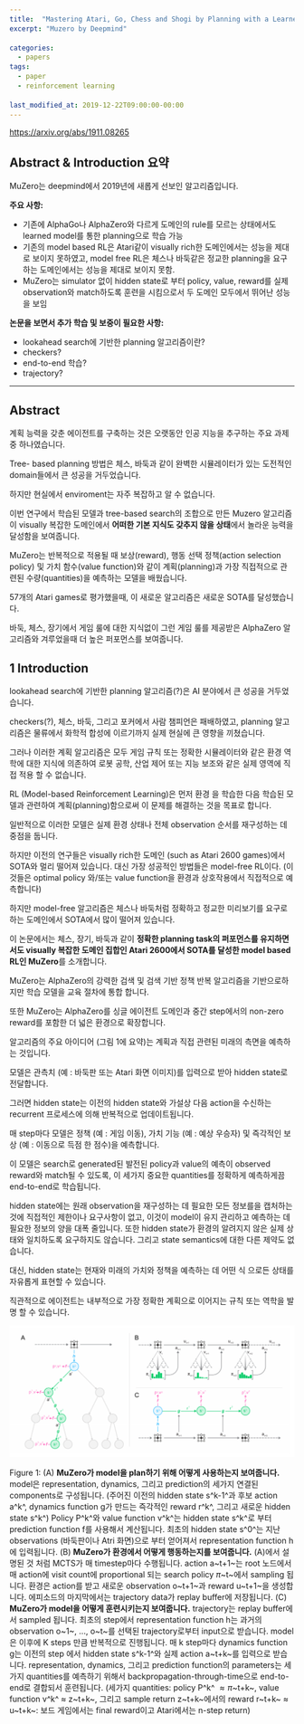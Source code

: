 ```yaml
---
title:  "Mastering Atari, Go, Chess and Shogi by Planning with a Learned Model(1)"
excerpt: "Muzero by Deepmind"

categories:
  - papers
tags:
  - paper
  - reinforcement learning

last_modified_at: 2019-12-22T09:00:00-00:00
---
```

<https://arxiv.org/abs/1911.08265>

## Abstract & Introduction 요약
MuZero는 deepmind에서 2019년에 새롭게 선보인 알고리즘입니다.

**주요 사항:**
* 기존에 AlphaGo나 AlphaZero와 다르게 도메인의 rule를 모르는 상태에서도 learned model를 통한 planning으로 학습 가능
* 기존의 model based RL은 Atari같이 visually rich한 도메인에서는 성능을 제대로 보이지 못하였고, model free RL은 체스나 바둑같은 정교한 planning을 요구하는 도메인에서는 성능을 제대로 보이지 못함.
* MuZero는 simulator 없이 hidden state로 부터 policy, value, reward를 실제 observation와 match하도록 훈련을 시킴으로서 두 도메인 모두에서 뛰어난 성능을 보임

**논문을 보면서 추가 학습 및 보중이 필요한 사항:**
* lookahead search에 기반한 planning 알고리즘이란?
* checkers?
* end-to-end 학습?
* trajectory?

---

## Abstract

계획 능력을 갖춘 에이전트를 구축하는 것은 오랫동안 인공 지능을 추구하는 주요 과제 중 하나였습니다.

Tree- based planning 방법은 체스, 바둑과 같이 완벽한 시뮬레이터가 있는 도전적인 domain들에서 큰 성공을 거두었습니다.

하지만 현실에서 enviroment는 자주 복잡하고 알 수 없습니다.

이번 연구에서 학습된 모델과 tree-based search의 조합으로 만든 Muzero 알고리즘이 visually 복잡한 도메인에서 **어떠한 기본 지식도 갖추지 않을 상태**에서 놀라운 능력을 달성함을 보여줍니다.

MuZero는 반복적으로 적용될 때 보상(reward), 행동 선택 정책(action selection policy) 및 가치 함수(value function)와 같이 계획(planning)과 가장 직접적으로 관련된 수량(quantities)을 예측하는 모델을 배웠습니다.

57개의 Atari games로 평가했을때, 이 새로운 알고리즘은 새로운 SOTA를 달성했습니다.

바둑, 체스, 장기에서 게임 룰에 대한 지식없이 그런 게임 룰를 제공받은 AlphaZero 알고리즘와 겨루었을때 더 높은 퍼포먼스를 보여줍니다.

## 1 Introduction
lookahead search에 기반한 planning 알고리즘(?)은 AI 분야에서 큰 성공을 거두었습니다.

checkers(?), 체스, 바둑, 그리고 포커에서 사람 챔피언은 패배하였고, planning 알고리즘은 물류에서 화학적 합성에 이르기까지 실제 현실에 큰 영향을 끼쳤습니다.

그러나 이러한 계획 알고리즘은 모두 게임 규칙 또는 정확한 시뮬레이터와 같은 환경 역학에 대한 지식에 의존하여 로봇 공학, 산업 제어 또는 지능 보조와 같은 실제 영역에 직접 적용 할 수 없습니다.

RL (Model-based Reinforcement Learning)은 먼저 환경 을 학습한 다음 학습된 모델과 관련하여 계획(planning)함으로써 이 문제를 해결하는 것을 목표로 합니다.

일반적으로 이러한 모델은 실제 환경 상태나 전체 observation 순서를 재구성하는 데 중점을 둡니다.

하지만 이전의 연구들은 visually rich한 도메인 (such as Atari 2600 games)에서 SOTA와 멀리 떨어져 있습니다.
대신 가장 성공적인 방법들은 model-free RL이다. (이것들은 optimal policy 와/또는 value function을 환경과 상호작용에서 직접적으로 예측합니다)

하지만 model-free 알고리즘은 체스나 바둑처럼 정확하고 정교한 미리보기를 요구로 하는 도메인에서 SOTA에서 많이 떨어져 있습니다.

이 논문에서는 체스, 장기, 바둑과 같이 **정확한 planning task의 퍼포먼스를 유지하면서도 visually 복잡한 도메인 집합인 Atari 2600에서 SOTA를 달성한 model based RL인 MuZero**를 소개합니다.

MuZero는 AlphaZero의 강력한 검색 및 검색 기반 정책 반복 알고리즘을 기반으로하지만 학습 모델을 교육 절차에 통합 합니다.

또한 MuZero는 AlphaZero를 싱글 에이전트 도메인과 중간 step에서의 non-zero reward를 포함한 더 넓은 환경으로 확장합니다.

알고리즘의 주요 아이디어 (그림 1에 요약)는 계획과 직접 관련된 미래의 측면을 예측하는 것입니다.

모델은 관측치 (예 : 바둑판 또는 Atari 화면 이미지)를 입력으로 받아 hidden state로 전달합니다.

그러면 hidden state는 이전의 hidden state와 가설상 다음 action을 수신하는 recurrent 프로세스에 의해 반복적으로 업데이트됩니다.

매 step마다 모델은 정책 (예 : 게임 이동), 가치 기능 (예 : 예상 우승자) 및 즉각적인 보상 (예 : 이동으로 득점 한 점수)을 예측합니다.

이 모델은 search로 generated된 발전된 policy과 value의 예측이 observed reward와 match될 수 있도록, 이 세가지 중요한 quantities를 정확하게 예측하게끔 end-to-end로 학습됩니다.

hidden state에는 원래 observation을 재구성하는 데 필요한 모든 정보를을 캡처하는것에 직접적인 제한이나 요구사항이 없고, 이것이 model이 유지 관리하고 예측하는 데 필요한 정보의 양을 대폭 줄입니다.
또한 hidden state가 환경의 알려지지 않은 실제 상태와 일치하도록 요구하지도 않습니다. 그리고 state semantics에 대한 다른 제약도 없습니다.

대신, hidden state는 현재와 미래의 가치와 정책을 예측하는 데 어떤 식 으로든 상태를 자유롭게 표현할 수 있습니다.

직관적으로 에이전트는 내부적으로 가장 정확한 계획으로 이어지는 규칙 또는 역학을 발명 할 수 있습니다.

![Figure1](/assets/images/191222_MuZero_1.PNG)

Figure 1:
(A) **MuZero가 model을 plan하기 위해 어떻게 사용하는지 보여줍니다.** model은 representation, dynamics, 그리고 prediction의 세가지 연결된 components로 구성됩니다. (주어진 이전의 hidden state s^k-1^과 후보 action a^k^, dynamics function g가 만드는 즉각적인 reward r^k^, 그리고 새로운 hidden state s^k^)
Policy P^k^와 value function v^k^는 hidden state s^k^로 부터 prediction function f를 사용해서 계산됩니다.
최초의 hidden state s^0^는 지난 observations (바둑판이나 Atri 화면)으로 부터 얻어져서 representation function h에 입력됩니다.
(B) **MuZero가 환경에서 어떻게 행동하는지를 보여줍니다.** (A)에서 설명된 것 처럼 MCTS가 매 timestep마다 수행됩니다. action a~t+1~는 root 노드에서 매 action에 visit count에 proportional 되는 search policy $\pi$~t~에서 sampling 됩니다. 환경은 action를 받고 새로운 observation o~t+1~과 reward u~t+1~을 생성합니다. 에피소드의 마지막에서는 trajectory data가 replay buffer에 저장됩니다.
(C) **MuZero가 model을 어떻게 훈련시키는지 보여줍니다.** trajectory는 replay buffer에서 sampled 됩니다. 최초의 step에서 representation function h는 과거의 observation o~1~, ..., o~t~를 선택된 trajectory로부터 input으로 받습니다. model은 이후에 K steps 만큼 반복적으로 진행됩니다. 매 k step마다 dynamics function g는 이전의 step 에서 hidden state s^k-1^와 실제 action a~t+k~를 입력으로 받습니다. representation, dynamics, 그리고 prediction function의 parameters는 세가지 quantities를 예측하기 위해서 backpropagation-through-time으로 end-to-end로 결합되서 훈련됩니다. (세가지 quantities: policy P^k^ $\approx \pi$~t+k~, value function v^k^  $\approx$ z~t+k~, 그리고 sample return z~t+k~에서의 reward r~t+k~ $\approx$ u~t+k~: 보드 게임에서는 final reward이고 Atari에서는 n-step return)
